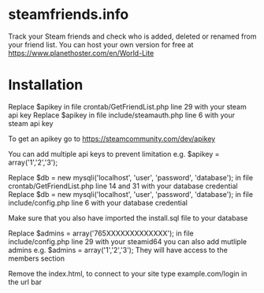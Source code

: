 # steamfriends.info
Track your Steam friends and check who is added, deleted or renamed from your friend list.
You can host your own version for free at https://www.planethoster.com/en/World-Lite

# Installation

Replace $apikey in file crontab/GetFriendList.php line 29 with your steam api key
Replace $apikey in file include/steamauth.php line 6 with your steam api key

To get an apikey go to https://steamcommunity.com/dev/apikey

You can add multiple api keys to prevent limitation e.g. $apikey = array('1','2','3');

Replace $db = new mysqli('localhost', 'user', 'password', 'database'); in file crontab/GetFriendList.php line 14 and 31 with your database credential
Replace $db = new mysqli('localhost', 'user', 'password', 'database'); in file include/config.php line 6 with your database credential

Make sure that you also have imported the install.sql file to your database

Replace $admins = array('765XXXXXXXXXXXXX'); in file include/config.php line 29 with your steamid64 you can also add mutliple admins e.g. $admins = array('1','2','3');
They will have access to the members section

Remove the index.html, to connect to your site type example.com/login in the url bar
